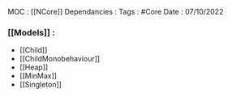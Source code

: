 MOC : [[NCore]] 
Dependancies : 
Tags : #Core
Date : 07/10/2022

### [[Models]] : 
* [[Child]]
* [[ChildMonobehaviour]]
* [[Heap]]
* [[MinMax]]
* [[Singleton]]